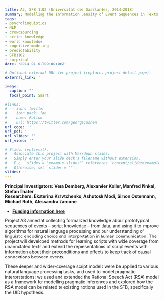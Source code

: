 ```yaml
---
title: A3, SFB 1102 (Universität des Saarlandes, 2014-2018)
summary: Modelling the Information Density of Event Sequences in Texts
tags:
- psycholinguistics
- NLP
- crowdsourcing
- script knowledge
- world knowledge
- cognitive modeling
- predictability
- SFB1102
- surprisal
date: '2014-01-01T00:00:00Z'

# Optional external URL for project (replaces project detail page).
external_link: ''

image:
  caption: ""
  focal_point: Smart

#links:
#  - icon: twitter
#    icon_pack: fab
#    name: Follow
#    url: https://twitter.com/georgecushen
url_code: ''
url_pdf: ''
url_slides: ''
url_video: ''

# Slides (optional).
#   Associate this project with Markdown slides.
#   Simply enter your slide deck's filename without extension.
#   E.g. `slides = "example-slides"` references `content/slides/example-slides.md`.
#   Otherwise, set `slides = ""`.
slides: ""
---
```



<p><b>Principal Investigators: Vera Demberg, Alexander Koller, Manfred Pinkal, Stefan Thater<br clear="none">
Researchers: Ekaterina Kravtchenko, Ashutosh Modi, Simon Ostermann, Michael Roth, Alessandra Zarcone</b></p>

- <b><a href="https://gepris.dfg.de/gepris/projekt/256240099" target="_blank">Funding information here</a></b>

<p>Project A3 aimed at collecting formalized knowledge about prototypical sequences of events – script knowledge – from data, and using it to improve algorithms for natural language processing and our understanding of linguistic encoding choice and interpretation in human communication. The project will developed methods for learning scripts with wide coverage from unannotated texts and extend the representations of script events with information about their preconditions and effects to keep track of causal connections between events.</p>
<p>
These deeper and wider-coverage script models were be applied to various natural language processing tasks, and used to model pragmatic interpretations; we used and extended the Rational Speech Act (RSA) model as a framework for modelling pragmatic inferences and explored how the RSA model can be related to existing notions used in the SFB, specifically the UID hypothesis.</p>


